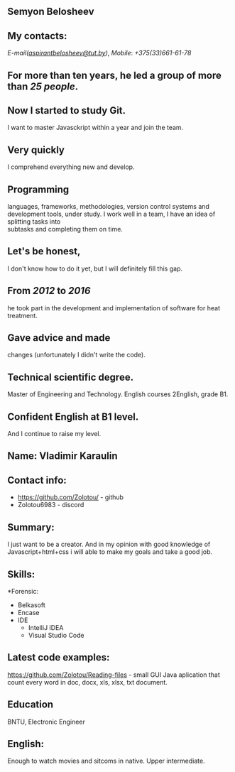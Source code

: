 ## **Semyon Belosheev**

## My contacts: 
*E-mail(aspirantbelosheev@tut.by)*, 
*Mobile*: *+375(33)661-61-78* 

## For more than ten years, he led a group of more than *25 people*. 

## Now I started to study Git. 
I want to master Javasckript within a year and join the team.

## Very quickly 
I comprehend everything new and develop.

## Programming 
languages, frameworks, methodologies, version control systems and development tools, under study. I work well in a team, I have an idea of splitting tasks into    
subtasks and completing them on time.

## Let's be honest, 
I don't know how to do it yet, but I will definitely fill this gap.

## From *2012* to *2016* 
he took part in the development and implementation of software for heat treatment.

## Gave advice and made 
changes (unfortunately I didn't write the code).

## Technical scientific degree.
Master of Engineering and Technology. English courses 2English, grade B1.

## Confident English at B1 level.
And I continue to raise my level.


## Name: Vladimir Karaulin

## Contact info: 
* https://github.com/Zolotou/ - github
* Zolotou6983 - discord

## Summary: 
I just want to be a creator. And in my opinion with good knowledge of Javascript+html+css i will able to make my goals and take a good job.

## Skills:
*Forensic:
  * Belkasoft
  * Encase
* IDE
  * IntelliJ IDEA
  * Visual Studio Code
## Latest code examples:
   https://github.com/Zolotou/Reading-files - small GUI Java aplication that count every word in doc, docx, xls, xlsx, txt document.

## Education
   BNTU, Electronic Engineer
   
## English:
   Enough to watch movies and sitcoms in native. Upper intermediate.
